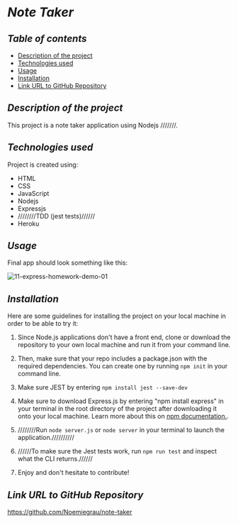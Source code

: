 # **_Note Taker_**

## **_Table of contents_**
* [Description of the project](#description-of-the-project)
* [Technologies used](#technologies-used)
* [Usage](#usage)
* [Installation](#installation)
* [Link URL to GitHub Repository](#link-URL-to-GitHub-repository)

## **_Description of the project_**
This project is a note taker application using Nodejs ///////.

## **_Technologies used_**
Project is created using:
* HTML
* CSS
* JavaScript
* Nodejs
* Expressjs
* ////////TDD (jest tests)//////
* Heroku

## **_Usage_**
Final app should look something like this:

![11-express-homework-demo-01](https://user-images.githubusercontent.com/78329298/116654157-74a4f900-a93d-11eb-87d9-0bbfbc6846a0.png)

## **_Installation_**
Here are some guidelines for installing the project on your local machine in order to be able to try it: 

1. Since Node.js applications don't have a front end, clone or download the repository to your own local machine and run it from your command line.

2. Then, make sure that your repo includes a package.json with the required dependencies. You can create one by running ```npm init``` in your command line.

3. Make sure JEST by entering ```npm install jest --save-dev```

4. Make sure to download Express.js by entering "npm install express" in your terminal in the root directory of the project after downloading it onto your local machine. Learn more about this on [npm documentation.](https://www.npmjs.com/package/express).

5. ////////Run ```node server.js``` or ```node server``` in your terminal to launch the application.//////////

6. //////To make sure the Jest tests work, run ```npm run test``` and inspect what the CLI returns.//////

7. Enjoy and don't hesitate to contribute!

## **_Link URL to GitHub Repository_**
https://github.com/Noemiegrau/note-taker
